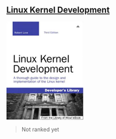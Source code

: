 ## [Linux Kernel Development](https://www.amazon.com/Linux-Kernel-Development-Robert-Love/dp/0672329468/ref=sr_1_3?keywords=9780672329463&qid=1660591295&sr=8-3)
<img alt="Linux Kernel Development" src="../covers/9780672329463.jpg" width="200"/>

> Not ranked yet

